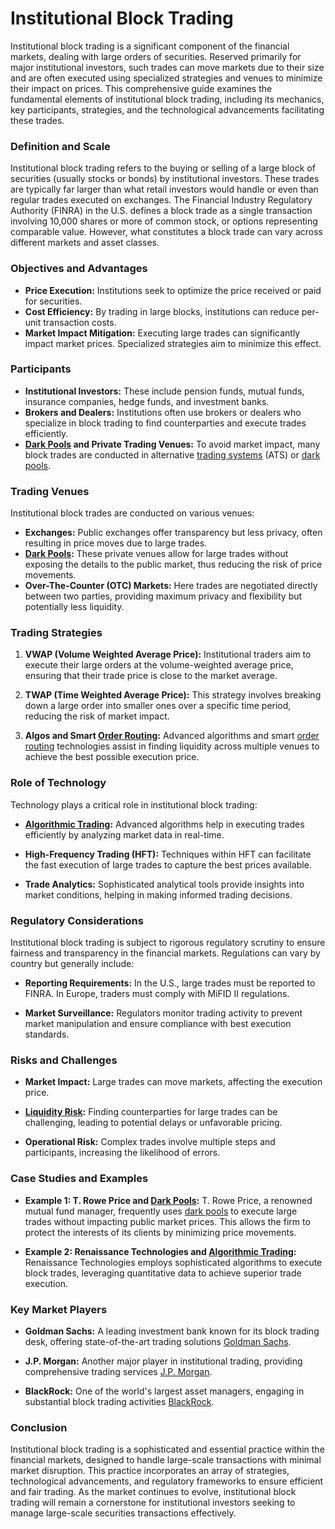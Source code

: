 # Institutional Block Trading

Institutional block trading is a significant component of the financial markets, dealing with large orders of securities. Reserved primarily for major institutional investors, such trades can move markets due to their size and are often executed using specialized strategies and venues to minimize their impact on prices. This comprehensive guide examines the fundamental elements of institutional block trading, including its mechanics, key participants, strategies, and the technological advancements facilitating these trades.

### Definition and Scale

Institutional block trading refers to the buying or selling of a large block of securities (usually stocks or bonds) by institutional investors. These trades are typically far larger than what retail investors would handle or even than regular trades executed on exchanges. The Financial Industry Regulatory Authority (FINRA) in the U.S. defines a block trade as a single transaction involving 10,000 shares or more of common stock, or options representing comparable value. However, what constitutes a block trade can vary across different markets and asset classes.

### Objectives and Advantages

- **Price Execution:** Institutions seek to optimize the price received or paid for securities.
- **Cost Efficiency:** By trading in large blocks, institutions can reduce per-unit transaction costs.
- **Market Impact Mitigation:** Executing large trades can significantly impact market prices. Specialized strategies aim to minimize this effect.

### Participants

- **Institutional Investors:** These include pension funds, mutual funds, insurance companies, hedge funds, and investment banks.
- **Brokers and Dealers:** Institutions often use brokers or dealers who specialize in block trading to find counterparties and execute trades efficiently.
- **[Dark Pools](../d/dark_pools.md) and Private Trading Venues:** To avoid market impact, many block trades are conducted in alternative [trading systems](../t/trading_systems.md) (ATS) or [dark pools](../d/dark_pools.md).

### Trading Venues

Institutional block trades are conducted on various venues:
 
- **Exchanges:** Public exchanges offer transparency but less privacy, often resulting in price moves due to large trades.
- **[Dark Pools](../d/dark_pools.md):** These private venues allow for large trades without exposing the details to the public market, thus reducing the risk of price movements.
- **Over-The-Counter (OTC) Markets:** Here trades are negotiated directly between two parties, providing maximum privacy and flexibility but potentially less liquidity.

### Trading Strategies

1. **VWAP (Volume Weighted Average Price):** Institutional traders aim to execute their large orders at the volume-weighted average price, ensuring that their trade price is close to the market average.
  
2. **TWAP (Time Weighted Average Price):** This strategy involves breaking down a large order into smaller ones over a specific time period, reducing the risk of market impact.

3. **Algos and Smart [Order Routing](../o/order_routing.md):** Advanced algorithms and smart [order routing](../o/order_routing.md) technologies assist in finding liquidity across multiple venues to achieve the best possible execution price.

### Role of Technology

Technology plays a critical role in institutional block trading:

- **[Algorithmic Trading](../a/algorithmic_trading.md):** Advanced algorithms help in executing trades efficiently by analyzing market data in real-time.
  
- **High-Frequency Trading (HFT):** Techniques within HFT can facilitate the fast execution of large trades to capture the best prices available.

- **Trade Analytics:** Sophisticated analytical tools provide insights into market conditions, helping in making informed trading decisions.

### Regulatory Considerations

Institutional block trading is subject to rigorous regulatory scrutiny to ensure fairness and transparency in the financial markets. Regulations can vary by country but generally include:

- **Reporting Requirements:** In the U.S., large trades must be reported to FINRA. In Europe, traders must comply with MiFID II regulations.
  
- **Market Surveillance:** Regulators monitor trading activity to prevent market manipulation and ensure compliance with best execution standards.

### Risks and Challenges

- **Market Impact:** Large trades can move markets, affecting the execution price.
  
- **[Liquidity Risk](../l/liquidity_risk.md):** Finding counterparties for large trades can be challenging, leading to potential delays or unfavorable pricing.

- **Operational Risk:** Complex trades involve multiple steps and participants, increasing the likelihood of errors.

### Case Studies and Examples

- **Example 1: T. Rowe Price and [Dark Pools](../d/dark_pools.md):** T. Rowe Price, a renowned mutual fund manager, frequently uses [dark pools](../d/dark_pools.md) to execute large trades without impacting public market prices. This allows the firm to protect the interests of its clients by minimizing price movements.
  
- **Example 2: Renaissance Technologies and [Algorithmic Trading](../a/algorithmic_trading.md):** Renaissance Technologies employs sophisticated algorithms to execute block trades, leveraging quantitative data to achieve superior trade execution.

### Key Market Players

- **Goldman Sachs:** A leading investment bank known for its block trading desk, offering state-of-the-art trading solutions [Goldman Sachs](https://www.goldmansachs.com).
  
- **J.P. Morgan:** Another major player in institutional trading, providing comprehensive trading services [J.P. Morgan](https://www.jpmorgan.com).

- **BlackRock:** One of the world's largest asset managers, engaging in substantial block trading activities [BlackRock](https://www.blackrock.com).

### Conclusion

Institutional block trading is a sophisticated and essential practice within the financial markets, designed to handle large-scale transactions with minimal market disruption. This practice incorporates an array of strategies, technological advancements, and regulatory frameworks to ensure efficient and fair trading. As the market continues to evolve, institutional block trading will remain a cornerstone for institutional investors seeking to manage large-scale securities transactions effectively.
